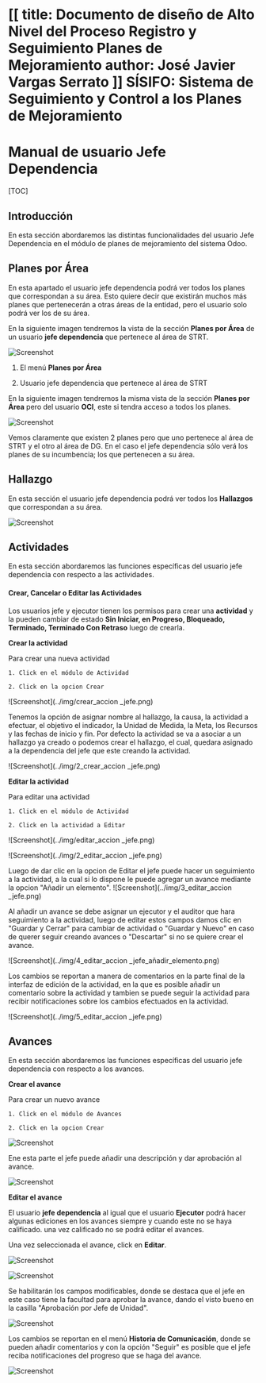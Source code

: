 [[
title: Documento de diseño de Alto Nivel del Proceso Registro y Seguimiento Planes de Mejoramiento
author: José Javier Vargas Serrato
]]
SÍSIFO: Sistema de Seguimiento y Control a los Planes de Mejoramiento
===================================================================

Manual de usuario Jefe Dependencia
============================

[TOC]

Introducción
--------------------------------
En esta sección abordaremos las distintas funcionalidades del usuario Jefe Dependencia en el módulo de planes de mejoramiento del sistema Odoo.

## Planes por Área
En esta apartado el usuario jefe dependencia podrá ver todos los planes que correspondan a su área. Esto quiere decir que existirán muchos más planes que pertenecerán a otras áreas de la entidad, pero el usuario solo podrá ver los de su área.

En la siguiente imagen tendremos la vista de la sección **Planes por Área** de  un usuario **jefe dependencia** que pertenece al área de STRT.

![Screenshot](../img/Selection_002_actual.png)

1. El menú **Planes por Área**

2. Usuario jefe dependencia que pertenece al área de STRT

En la siguiente imagen tendremos la misma vista de la sección **Planes por Área** pero del usuario **OCI**, este si tendra acceso a todos los planes.

![Screenshot](../img/Selection_003_actual.png)

Vemos claramente que existen 2 planes pero que uno pertenece al área de STRT y el otro al área de DG. En el caso el jefe dependencia sólo verá los planes de su incumbencia; los que pertenecen a su área.

## Hallazgo
 En esta sección el usuario jefe dependencia podrá ver todos los **Hallazgos** que correspondan a su área.
 
![Screenshot](../img/Selection_004_actual.png)

## Actividades
En esta sección abordaremos las funciones específicas del usuario jefe dependencia con respecto a las actividades.

#### Crear, Cancelar o Editar las Actividades
Los usuarios jefe y ejecutor tienen los permisos para crear  una **actividad** y la  pueden cambiar de estado **Sin Iniciar, en Progreso, Bloqueado, Terminado, Terminado Con Retraso** luego de crearla.

**Crear la actividad**

Para crear una nueva actividad

	1. Click en el módulo de Actividad

	2. Click en la opcion Crear

![Screenshot](../img/crear_accion _jefe.png)

Tenemos la opción de asignar nombre al hallazgo, la causa, la actividad a efectuar, el objetivo el indicador, la Unidad de Medida, la Meta, los Recursos y las fechas de inicio y fin. Por defecto la actividad se va a asociar a un hallazgo ya creado o podemos crear el hallazgo, el cual, quedara asignado a la dependencia del jefe que este creando la actividad.

![Screenshot](../img/2_crear_accion _jefe.png)


**Editar la actividad**

Para editar una actividad

	1. Click en el módulo de Actividad

	2. Click en la actividad a Editar
	
![Screenshot](../img/editar_accion _jefe.png)

![Screenshot](../img/2_editar_accion _jefe.png)

Luego de dar clic en la opcion de Editar el jefe puede hacer un seguimiento a la actividad, a la cual si lo dispone le puede agregar un avance mediante la opcion "Añadir un elemento".
![Screenshot](../img/3_editar_accion _jefe.png)

Al añadir un avance se debe asignar un ejecutor y el auditor que hara seguimiento a la actividad, luego de editar estos campos damos clic en "Guardar y Cerrar" para cambiar de actividad o "Guardar y Nuevo" en caso de querer seguir creando avances o "Descartar" si no se quiere crear el avance.

![Screenshot](../img/4_editar_accion _jefe_añadir_elemento.png)


Los cambios se reportan a manera de comentarios en la parte final de la interfaz de edición de la actividad, en la que es posible añadir un comentario sobre la actividad y tambien se puede seguir la actividad para recibir notificaciones sobre los cambios efectuados en la actividad.

![Screenshot](../img/5_editar_accion _jefe.png)

## Avances

En esta sección abordaremos las funciones específicas del usuario jefe dependencia con respecto a los avances.

**Crear el avance**

Para crear un nuevo avance

	1. Click en el módulo de Avances

	2. Click en la opcion Crear

![Screenshot](../img/crear_avances_jefe.png)

Ene esta parte el jefe puede añadir una descripción y dar aprobación al avance.

![Screenshot](../img/2_crear_avances_jefe.png)

**Editar el avance**

El usuario **jefe dependencia** al igual que el usuario **Ejecutor** podrá hacer algunas ediciones en los avances siempre y cuando este no se haya calificado. una vez calificado no se podrá editar el avances.

Una vez seleccionada el avance, click en **Editar**.

![Screenshot](../img/editar_avance_jefe.png)

![Screenshot](../img/2_editar_avance_jefe.png)

Se habilitarán los campos modificables, donde se destaca que el jefe en este caso tiene la facultad para aprobar la avance, dando el visto bueno en la casilla "Aprobación por Jefe de Unidad".

![Screenshot](../img/3_editar_avance_jefe.png)

Los cambios se reportan en el menú **Historia de Comunicación**, donde se pueden añadir comentarios y con la opción "Seguir" es posible que el jefe reciba notificaciones del progreso que se haga del avance.

![Screenshot](../img/4_editar_avance_jefe.png)

